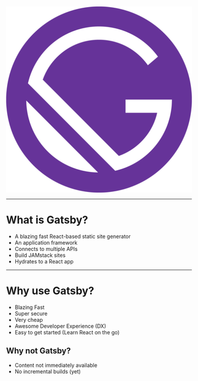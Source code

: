 ![Gatsby](./gatsby-logo.png#logo-md)

---

# What is Gatsby?

- A blazing fast React-based static site generator
- An application framework
- Connects to multiple APIs
- Build JAMstack sites
- Hydrates to a React app

---

# Why use Gatsby?

- Blazing Fast
- Super secure 
- Very cheap
- Awesome Developer Experience (DX)
- Easy to get started (Learn React on the go)

## Why not Gatsby?

- Content not immediately available
- No incremental builds (yet)